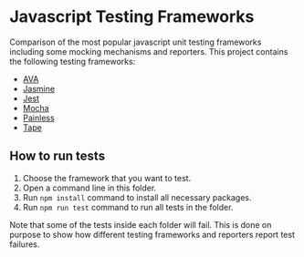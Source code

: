 # Javascript Testing Frameworks
Comparison of the most popular javascript unit testing frameworks including some mocking mechanisms and reporters. This project contains the following testing frameworks:

* [AVA](https://github.com/avajs/ava)
* [Jasmine](https://github.com/jasmine/jasmine)
* [Jest](https://github.com/facebook/jest)
* [Mocha](https://github.com/mochajs/mocha)
* [Painless](https://github.com/taylorhakes/painless)
* [Tape](https://github.com/substack/tape)

## How to run tests
1. Choose the framework that you want to test.
2. Open a command line in this folder.
3. Run `npm install` command to install all necessary packages.
4. Run `npm run test` command to run all tests in the folder.

Note that some of the tests inside each folder will fail. This is done on purpose to show how different testing frameworks and reporters report test failures.